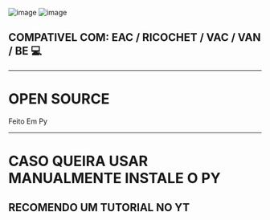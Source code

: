 ![image](https://github.com/user-attachments/assets/eae7899f-4ad0-4e38-9800-bc0262da8d49)
![image](https://github.com/user-attachments/assets/2494b4dc-d388-4913-a04e-5ab054b7ca43)






## COMPATIVEL COM: EAC / RICOCHET / VAC / VAN / BE 💻
---------------------------------------------------------------------------------------------------------------------------------------------------------------------------------------------------
# OPEN SOURCE
Feito Em Py

---------------------------------------------------------------------------------------------------------------------------------------------------------------------------------------------------

# CASO QUEIRA USAR MANUALMENTE INSTALE O PY
## RECOMENDO UM TUTORIAL NO YT
